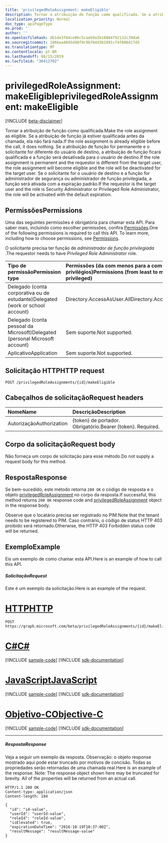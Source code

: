 ```yaml
---
title: 'privilegedRoleAssignment: makeEligible'
description: Tornar a atribuição de função como qualificada. Se a atribuição de função já estiver qualificada antes da chamada, ela não fará nada. Se a atribuição de função for permanente e o solicitante for diferente do usuário de destino, a atribuição de função ficará qualificada e a função será desativada para o usuário de destino. Se o solicitante for o usuário de destino e a função for administrador de segurança ou administrador de função privilegiada, a função será ativada com a expiração padrão.
localization_priority: Normal
doc_type: apiPageType
ms.prod: ''
author: ''
ms.openlocfilehash: db1de3f84ce06c5caeb9a3b18884f92132c39da6
ms.sourcegitcommit: 1066aa4045d48f9c9b764d3b2891cf4f806d17d5
ms.translationtype: MT
ms.contentlocale: pt-BR
ms.lasthandoff: 08/15/2019
ms.locfileid: "36412702"
---
```

# <a name="privilegedroleassignment-makeeligible"></a><span data-ttu-id="4c0dd-106">privilegedRoleAssignment: makeEligible</span><span class="sxs-lookup"><span data-stu-id="4c0dd-106">privilegedRoleAssignment: makeEligible</span></span>

[!INCLUDE [beta-disclaimer](../../includes/beta-disclaimer.md)]

<span data-ttu-id="4c0dd-107">Tornar a atribuição de função como qualificada.</span><span class="sxs-lookup"><span data-stu-id="4c0dd-107">Make the role assignment as eligible.</span></span> <span data-ttu-id="4c0dd-108">Se a atribuição de função já estiver qualificada antes da chamada, ela não fará nada.</span><span class="sxs-lookup"><span data-stu-id="4c0dd-108">If the role assignment is already eligible before the call, it does nothing.</span></span> <span data-ttu-id="4c0dd-109">Se a atribuição de função for permanente e o solicitante for diferente do usuário de destino, a atribuição de função ficará qualificada e a função será desativada para o usuário de destino.</span><span class="sxs-lookup"><span data-stu-id="4c0dd-109">If the role assignment is permanent and the requestor is different from the target user, the role assignment will become eligible and the role will be deactivated for the target user.</span></span> <span data-ttu-id="4c0dd-110">Se o solicitante for o usuário de destino e a função for administrador de segurança ou administrador de função privilegiada, a função será ativada com a expiração padrão.</span><span class="sxs-lookup"><span data-stu-id="4c0dd-110">If the requestor is the target user and the role is Security Administrator or Privileged Role Administrator, the role will be activated with the default expiration.</span></span>

## <a name="permissions"></a><span data-ttu-id="4c0dd-111">Permissões</span><span class="sxs-lookup"><span data-stu-id="4c0dd-111">Permissions</span></span>
<span data-ttu-id="4c0dd-p103">Uma das seguintes permissões é obrigatória para chamar esta API. Para saber mais, incluindo como escolher permissões, confira [Permissões](/graph/permissions-reference).</span><span class="sxs-lookup"><span data-stu-id="4c0dd-p103">One of the following permissions is required to call this API. To learn more, including how to choose permissions, see [Permissions](/graph/permissions-reference).</span></span>

<span data-ttu-id="4c0dd-114">O solicitante precisa ter função de _administrador de função privilegiada_ .</span><span class="sxs-lookup"><span data-stu-id="4c0dd-114">The requestor needs to have _Privileged Role Administrator_ role.</span></span> 

|<span data-ttu-id="4c0dd-115">Tipo de permissão</span><span class="sxs-lookup"><span data-stu-id="4c0dd-115">Permission type</span></span>      | <span data-ttu-id="4c0dd-116">Permissões (da com menos para a com mais privilégios)</span><span class="sxs-lookup"><span data-stu-id="4c0dd-116">Permissions (from least to most privileged)</span></span>              |
|:--------------------|:---------------------------------------------------------|
|<span data-ttu-id="4c0dd-117">Delegado (conta corporativa ou de estudante)</span><span class="sxs-lookup"><span data-stu-id="4c0dd-117">Delegated (work or school account)</span></span> | <span data-ttu-id="4c0dd-118">Directory.AccessAsUser.All</span><span class="sxs-lookup"><span data-stu-id="4c0dd-118">Directory.AccessAsUser.All</span></span>    |
|<span data-ttu-id="4c0dd-119">Delegado (conta pessoal da Microsoft)</span><span class="sxs-lookup"><span data-stu-id="4c0dd-119">Delegated (personal Microsoft account)</span></span> | <span data-ttu-id="4c0dd-120">Sem suporte.</span><span class="sxs-lookup"><span data-stu-id="4c0dd-120">Not supported.</span></span>    |
|<span data-ttu-id="4c0dd-121">Aplicativo</span><span class="sxs-lookup"><span data-stu-id="4c0dd-121">Application</span></span> | <span data-ttu-id="4c0dd-122">Sem suporte.</span><span class="sxs-lookup"><span data-stu-id="4c0dd-122">Not supported.</span></span> |

## <a name="http-request"></a><span data-ttu-id="4c0dd-123">Solicitação HTTP</span><span class="sxs-lookup"><span data-stu-id="4c0dd-123">HTTP request</span></span>
<!-- { "blockType": "ignored" } -->
```http
POST /privilegedRoleAssignments/{id}/makeEligible
```
## <a name="request-headers"></a><span data-ttu-id="4c0dd-124">Cabeçalhos de solicitação</span><span class="sxs-lookup"><span data-stu-id="4c0dd-124">Request headers</span></span>
| <span data-ttu-id="4c0dd-125">Nome</span><span class="sxs-lookup"><span data-stu-id="4c0dd-125">Name</span></span>       | <span data-ttu-id="4c0dd-126">Descrição</span><span class="sxs-lookup"><span data-stu-id="4c0dd-126">Description</span></span>|
|:---------------|:----------|
| <span data-ttu-id="4c0dd-127">Autorização</span><span class="sxs-lookup"><span data-stu-id="4c0dd-127">Authorization</span></span>  | <span data-ttu-id="4c0dd-p104">{token} de portador. Obrigatório.</span><span class="sxs-lookup"><span data-stu-id="4c0dd-p104">Bearer {token}. Required.</span></span> |

## <a name="request-body"></a><span data-ttu-id="4c0dd-130">Corpo da solicitação</span><span class="sxs-lookup"><span data-stu-id="4c0dd-130">Request body</span></span>
<span data-ttu-id="4c0dd-131">Não forneça um corpo de solicitação para esse método.</span><span class="sxs-lookup"><span data-stu-id="4c0dd-131">Do not supply a request body for this method.</span></span>

## <a name="response"></a><span data-ttu-id="4c0dd-132">Resposta</span><span class="sxs-lookup"><span data-stu-id="4c0dd-132">Response</span></span>

<span data-ttu-id="4c0dd-133">Se bem-sucedido, este método retorna `200 OK` o código de resposta e o objeto [privilegedRoleAssignment](../resources/privilegedroleassignment.md) no corpo da resposta.</span><span class="sxs-lookup"><span data-stu-id="4c0dd-133">If successful, this method returns `200 OK` response code and [privilegedRoleAssignment](../resources/privilegedroleassignment.md) object in the response body.</span></span>

<span data-ttu-id="4c0dd-134">Observe que o locatário precisa ser registrado no PIM.</span><span class="sxs-lookup"><span data-stu-id="4c0dd-134">Note that the tenant needs to be registered to PIM.</span></span> <span data-ttu-id="4c0dd-135">Caso contrário, o código de status HTTP 403 proibido será retornado.</span><span class="sxs-lookup"><span data-stu-id="4c0dd-135">Otherwise, the HTTP 403 Forbidden status code will be returned.</span></span>
## <a name="example"></a><span data-ttu-id="4c0dd-136">Exemplo</span><span class="sxs-lookup"><span data-stu-id="4c0dd-136">Example</span></span>
<span data-ttu-id="4c0dd-137">Eis um exemplo de como chamar esta API.</span><span class="sxs-lookup"><span data-stu-id="4c0dd-137">Here is an example of how to call this API.</span></span>
##### <a name="request"></a><span data-ttu-id="4c0dd-138">Solicitação</span><span class="sxs-lookup"><span data-stu-id="4c0dd-138">Request</span></span>
<span data-ttu-id="4c0dd-139">Este é um exemplo da solicitação.</span><span class="sxs-lookup"><span data-stu-id="4c0dd-139">Here is an example of the request.</span></span>

# <a name="httptabhttp"></a>[<span data-ttu-id="4c0dd-140">HTTP</span><span class="sxs-lookup"><span data-stu-id="4c0dd-140">HTTP</span></span>](#tab/http)
<!-- {
  "blockType": "request",
  "name": "privilegedroleassignment_makeeligible"
}-->
```http
POST https://graph.microsoft.com/beta/privilegedRoleAssignments/{id}/makeEligible
```
# <a name="ctabcsharp"></a>[<span data-ttu-id="4c0dd-141">C#</span><span class="sxs-lookup"><span data-stu-id="4c0dd-141">C#</span></span>](#tab/csharp)
[!INCLUDE [sample-code](../includes/snippets/csharp/privilegedroleassignment-makeeligible-csharp-snippets.md)]
[!INCLUDE [sdk-documentation](../includes/snippets/snippets-sdk-documentation-link.md)]

# <a name="javascripttabjavascript"></a>[<span data-ttu-id="4c0dd-142">JavaScript</span><span class="sxs-lookup"><span data-stu-id="4c0dd-142">JavaScript</span></span>](#tab/javascript)
[!INCLUDE [sample-code](../includes/snippets/javascript/privilegedroleassignment-makeeligible-javascript-snippets.md)]
[!INCLUDE [sdk-documentation](../includes/snippets/snippets-sdk-documentation-link.md)]

# <a name="objective-ctabobjc"></a>[<span data-ttu-id="4c0dd-143">Objetivo-C</span><span class="sxs-lookup"><span data-stu-id="4c0dd-143">Objective-C</span></span>](#tab/objc)
[!INCLUDE [sample-code](../includes/snippets/objc/privilegedroleassignment-makeeligible-objc-snippets.md)]
[!INCLUDE [sdk-documentation](../includes/snippets/snippets-sdk-documentation-link.md)]

---


##### <a name="response"></a><span data-ttu-id="4c0dd-144">Resposta</span><span class="sxs-lookup"><span data-stu-id="4c0dd-144">Response</span></span>
<span data-ttu-id="4c0dd-p106">Veja a seguir um exemplo da resposta. Observação: o objeto response mostrado aqui pode estar truncado por motivos de concisão. Todas as propriedades serão retornadas de uma chamada real.</span><span class="sxs-lookup"><span data-stu-id="4c0dd-p106">Here is an example of the response. Note: The response object shown here may be truncated for brevity. All of the properties will be returned from an actual call.</span></span>
<!-- {
  "blockType": "response",
  "truncated": true,
  "@odata.type": "microsoft.graph.privilegedRoleAssignment"
} -->
```http
HTTP/1.1 200 OK
Content-type: application/json
Content-length: 184

{
  "id": "id-value",
  "userId": "userId-value",
  "roleId": "roleId-value",
  "isElevated": true,
  "expirationDateTime": "2016-10-19T10:37:00Z",
  "resultMessage": "resultMessage-value"
}
```

<!-- uuid: 8fcb5dbc-d5aa-4681-8e31-b001d5168d79
2015-10-25 14:57:30 UTC -->
<!--
{
  "type": "#page.annotation",
  "description": "privilegedRoleAssignment: makeEligible",
  "keywords": "",
  "section": "documentation",
  "tocPath": "",
  "suppressions": [
  ]
}
-->
